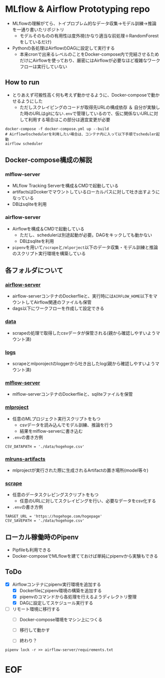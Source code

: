 # MLflow & Airflow Prototyping repo
* MLflowの理解がてら、トイプロブレム的なデータ収集->モデル訓練->推論を一通り書いたリポジトリ
  * モデルそのものの有用性は度外視(かなり適当な前処理＋RandomForestをしているだけ)
* Pythonの各処理はAirflowのDAGに設定して実行する
  * 本来cronで出来るレベルのことをDocker-compose内で完結させるためだけにAirflowを使っており、厳密にはAirflowが必要なほど複雑なワークフローは実行していない

## How to run
* とりあえず可搬性高く何も考えず動かせるように、Docker-composeで動かせるようにした
  * ただしスクレイピングのコードが取得先URLの構成依存 ＆ 自分が実験した時のURLはgitにない`.env`で管理しているので、仮に関係ないURLに対して利用する場合はこの部分は適宜変更が必要
```
docker-compose -f docker-compose.yml up --build
# Airflowのschedulerを利用したい場合は、コンテナ内に入って以下手順でscheduler起動
airflow scheduler
```

## Docker-compose構成の解説
### mlflow-server
  * MLflow Tracking Serverを構成＆CMDで起動している
  * artifactsはDcokerでマウントしているローカルパスに対して吐き出すようになっている
  * DBはsqliteを利用
### airflow-server
  * Airflowを構成＆CMDで起動している
    * ただし、schedulerは別途起動が必要。DAGをキックしても動かない
    * DBはsqliteを利用
  * `pipenv`を用いて`/scrape`と`/mlporject`以下のデータ収集・モデル訓練と推論のスクリプト実行環境を構築している


## 各フォルダについて
### [airflow-server](airflow-server)
* airflow-serverコンテナのDockerflieと、実行時には`AIRFLOW_HOME`以下をマウントしてAirflow関連のファイルも保管
* dags以下にワークフローを作成して設定できる

### [data](data)
* scrapeの処理で取得したcsvデータが保管される(親から確認しやすいようマウント済)

### [logs](logs)
* scrapeとmlporojectのloggerから吐き出したlog(親から確認しやすいようマウント済)

### [mlflow-server](mlflow-server)
* mlflow-serverコンテナのDockerflieと、sqliteファイルを保管

### [mlproject](mlproject)
* 任意のMLプロジェクト実行スクリプトをもつ
  * csvデータを読み込んでモデル訓練、推論を行う
  * 結果をmlflow-serverに書き込む
* `.env`の書き方例
```
CSV_DATAPATH = './data/hogehoge.csv'
```

### [mlruns-artifacts](mlruns-artifacts)
* mlprojectが実行された際に生成されるArtifactの置き場所(model等々)

### [scrape](scrape)
* 任意のデータスクレピングスクリプトをもつ
  * 任意のURLに対してスクレイピングを行い、必要なデータをcsv化する
* `.env`の書き方例
```
TARGET_URL = 'https://hogehoge.com/hogepage'
CSV_SAVEPATH = './data/hogehoge.csv'
```

## ローカル稼働時のPipenv
* Pipfileも利用できる
* Docker-composeでMLflowを建てておけば単純にpipenvから実験もできる


## ToDo

- [x] Airflowコンテナにpipenv実行環境を追加する
  - [x] Dockerfileにpipenv環境の構築を追加する
  - [x] pipenvのコマンドから各処理を行えるようディレクトリ整理
  - [x] DAGに設定してスケジュール実行する
- [ ] リモート環境に移行する
  - [ ] Docker-compose環境をマシン上につくる
  - [ ] 移行して動かす
  - [ ] 終わり？


```
pipenv lock -r >> airflow-server/requirements.txt
```

# EOF